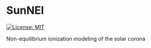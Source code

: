 # SunNEI

[![License: MIT](https://img.shields.io/badge/License-MIT-yellow.svg)](https://opensource.org/licenses/MIT)

Non-equilibrium ionization modeling of the solar corona


